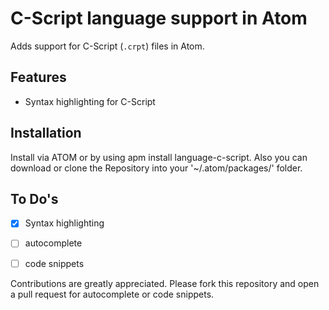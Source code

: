 # C-Script language support in Atom
Adds support for C-Script (`.crpt`) files in Atom.

## Features
* Syntax highlighting for C-Script

## Installation
Install via ATOM or by using apm install language-c-script. Also you can download or clone the Repository into your '~/.atom/packages/' folder.

## To Do's
- [x] Syntax highlighting
- [ ] autocomplete
- [ ] code snippets


Contributions are greatly appreciated. Please fork this repository and open a pull request for autocomplete or code snippets.
